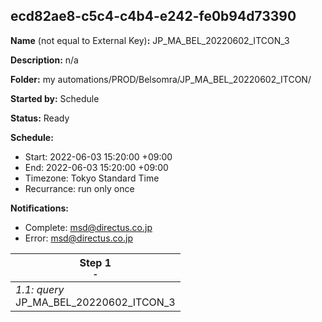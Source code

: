 ## ecd82ae8-c5c4-c4b4-e242-fe0b94d73390

**Name** (not equal to External Key)**:** JP_MA_BEL_20220602_ITCON_3

**Description:** n/a

**Folder:** my automations/PROD/Belsomra/JP_MA_BEL_20220602_ITCON/

**Started by:** Schedule

**Status:** Ready

**Schedule:**

* Start: 2022-06-03 15:20:00 +09:00
* End: 2022-06-03 15:20:00 +09:00
* Timezone: Tokyo Standard Time
* Recurrance: run only once

**Notifications:**

* Complete: msd@directus.co.jp
* Error: msd@directus.co.jp

| Step 1<br>_<small>-</small>_ |
| --- |
| _1.1: query_<br>JP_MA_BEL_20220602_ITCON_3 |
